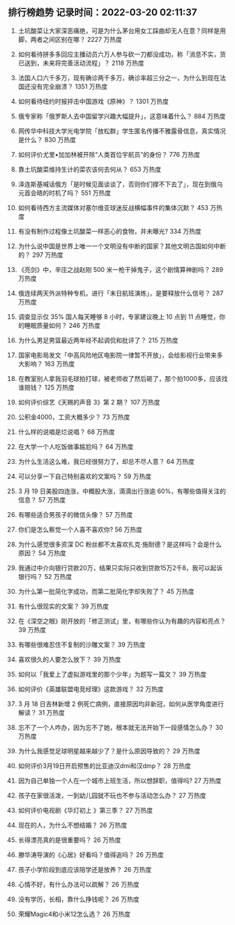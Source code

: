 
## 排行榜趋势 记录时间：2022-03-20 02:11:37
  
  1. 土坑酸菜让大家深恶痛绝，可是为什么茅台用女工踩曲却无人在意？同样是用脚，两者之间区别在哪？ 2227 万热度
    
  2. 如何看待拼多多回应主播动员六万人参与砍一刀都没成功，称「消息不实，货已送到，未来将完善活动流程」？ 2118 万热度
    
  3. 法国人口六千多万，现有确诊两千多万，确诊率超三分之一，为什么到现在法国还没有完全崩溃？ 1351 万热度
    
  4. 如何看待纽约时报抨击中国游戏《原神》？ 1301 万热度
    
  5. 俄专家称「俄罗斯人去中国留学兴趣大幅提升」，这意味着什么？ 884 万热度
    
  6. 网传华中科技大学光电学院「放松群」学生匿名传播不雅露骨信息，真实情况是什么？ 830 万热度
    
  7. 如何评价尤里•加加林被开除“人类首位宇航员”的身份？ 776 万热度
    
  8. 靠土坑酸菜维持生计的菜农该何去何从？ 653 万热度
    
  9. 泽连斯基喊话俄方「是时候见面谈谈了，否则你们撑不下去了」，现在到俄乌元首会晤的时机了吗？ 551 万热度
    
  10. 如何看待西方主流媒体对塞尔维亚球迷反战横幅事件的集体沉默？ 453 万热度
    
  11. 有没有制作过程像土坑酸菜一样恶心的食物，并未曝光? 334 万热度
    
  12. 为什么说中国是世界上唯一一个文明没有中断的国家？其他文明古国如何中断的？ 297 万热度
    
  13. 《亮剑》中，辛庄之战赵刚 500 米一枪干掉鬼子，这个剧情算神剧吗？ 289 万热度
    
  14. 俄连续两天外派特种专机，进行「末日航班演练」，是要释放什么信号？ 287 万热度
    
  15. 调查显示仅 35% 国人每天睡够 8 小时，专家建议晚上 10 点到 11 点睡觉，你的睡眠质量如何？ 246 万热度
    
  16. 为什么男足男篮最近两年经不起调侃和批评了？ 215 万热度
    
  17. 国家电影局发文「中高风险地区电影院一律暂不开放」，会给影视行业带来多大影响？ 163 万热度
    
  18. 在教室别人拿我羽毛球拍打球，被老师收了然后砸了，那个拍1000多，应该找谁赔钱？ 125 万热度
    
  19. 如何评价综艺《天赐的声音 3》第 2 期？ 107 万热度
    
  20. 公积金4000，工资大概多少？ 73 万热度
    
  21. 什么样的说唱是烂说唱？ 68 万热度
    
  22. 在大学一个人吃饭做事尴尬吗？ 64 万热度
    
  23. 为什么生活这么难，我已经很努力了，却总不尽人意？ 64 万热度
    
  24. 可以分享一下自己特别喜欢的文案吗？ 59 万热度
    
  25. 3 月 19 日美股四连涨，中概股大涨，滴滴出行涨逾 60%，有哪些值得关注的信息？ 57 万热度
    
  26. 有哪些适合男孩子的微信头像？ 57 万热度
    
  27. 你们是怎么察觉一个人喜不喜欢你? 56 万热度
    
  28. 为什么感觉很多资深 DC 粉丝都不太喜欢扎克·施耐德？是这样吗？会是什么原因？ 54 万热度
    
  29. 我通过中介向银行贷款20万，结果只实际只收到贷款15万2千8，我可以起诉银行吗？ 52 万热度
    
  30. 为什么第一批简化字成功，而第二批简化字却失败了？ 45 万热度
    
  31. 有什么很现实的文案？ 39 万热度
    
  32. 在《深空之眼》刚开放的「修正测试」里，有哪些你认为有趣的内容和亮点？ 39 万热度
    
  33. 有哪些很难忍住不复制的沙雕文案？ 39 万热度
    
  34. 喜欢很久的人要怎么放下？ 39 万热度
    
  35. 如何以「我爱上了虚拟游戏里的那个少年」为题写一篇文？ 39 万热度
    
  36. 如何评价《英雄联盟电竞经理》这款游戏？ 32 万热度
    
  37. 3 月 18 日吉林新增 2 例死亡病例，直接原因均非新冠，如何从医学角度进行解读？ 31 万热度
    
  38. 忘不了一个人咋办，因为忘不了她，根本就无法开始下一段感情怎么办？ 30 万热度
    
  39. 为什么我感觉足球明星越来越少了？是什么原因导致的？ 29 万热度
    
  40. 如何评价3月19日开启预售的比亚迪汉dmi和汉dmp？ 28 万热度
    
  41. 因为自己单独一个人在一个城市上班生活，所以想辞职，值得吗? 27 万热度
    
  42. 孩子在家很活泼，一到幼儿园就不玩也不参与活动怎么办？ 27 万热度
    
  43. 如何评价电视剧《华灯初上 》第三季？ 27 万热度
    
  44. 现在的人，为什么不想结婚？ 26 万热度
    
  45. 长得漂亮真的是很重要吗？ 26 万热度
    
  46. 滕华涛导演的《心居》好看吗？值得追吗？ 26 万热度
    
  47. 孩子小学阶段到底应该陪学还是放养？ 26 万热度
    
  48. 心情不好，有什么办法可以疏解？ 26 万热度
    
  49. 没有学历，长相，靠什么挣钱呢？ 26 万热度
    
  50. 荣耀Magic4和小米12怎么选？ 26 万热度
    